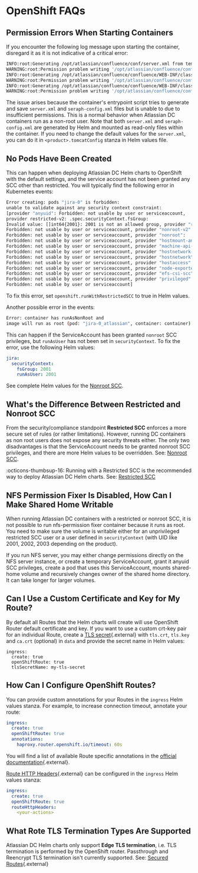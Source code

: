 # OpenShift FAQs

## Permission Errors When Starting Containers

If you encounter the following log message upon starting the container, disregard it as it is not indicative of a critical error:

```bash
INFO:root:Generating /opt/atlassian/confluence/conf/server.xml from template server.xml.j2
WARNING:root:Permission problem writing '/opt/atlassian/confluence/conf/server.xml'; skipping
INFO:root:Generating /opt/atlassian/confluence/confluence/WEB-INF/classes/seraph-config.xml from template seraph-config.xml.j2
WARNING:root:Permission problem writing '/opt/atlassian/confluence/confluence/WEB-INF/classes/seraph-config.xml'; skipping
INFO:root:Generating /opt/atlassian/confluence/confluence/WEB-INF/classes/confluence-init.properties from template confluence-init.properties.j2
WARNING:root:Permission problem writing '/opt/atlassian/confluence/confluence/WEB-INF/classes/confluence-init.properties'; skipping
```

The issue arises because the container's entrypoint script tries to generate and save `server.xml` and `seraph-config.xml` files but is unable to due to insufficient permissions. This is a normal behavior when Atlassian DC containers run as a non-root user. Note that both `server.xml` and `seraph-config.xml` are generated by Helm and mounted as read-only files within the container. If you need to change the default values for the `server.xml`, you can do it in `<product>.tomcatConfig` stanza in Helm values file.

## No Pods Have Been Created

This can happen when deploying Atlassian DC Helm charts to OpenShift with the default settings, and the service account has not been granted any SCC other than restricted.
You will typically find the following error in Kubernetes events:

```bash
Error creating: pods "jira-0" is forbidden:
unable to validate against any security context constraint:
[provider "anyuid": Forbidden: not usable by user or serviceaccount,
provider restricted-v2: .spec.securityContext.fsGroup: 
Invalid value: []int64{2001}: 2001 is not an allowed group, provider "restricted":
Forbidden: not usable by user or serviceaccount, provider "nonroot-v2":
Forbidden: not usable by user or serviceaccount, provider "nonroot":
Forbidden: not usable by user or serviceaccount, provider "hostmount-anyuid":
Forbidden: not usable by user or serviceaccount, provider "machine-api-termination-handler":
Forbidden: not usable by user or serviceaccount, provider "hostnetwork-v2":
Forbidden: not usable by user or serviceaccount, provider "hostnetwork":
Forbidden: not usable by user or serviceaccount, provider "hostaccess":
Forbidden: not usable by user or serviceaccount, provider "node-exporter":
Forbidden: not usable by user or serviceaccount, provider "efs-csi-scc":
Forbidden: not usable by user or serviceaccount, provider "privileged":
Forbidden: not usable by user or serviceaccount]
```

To fix this error, set `openshift.runWithRestrictedSCC` to true in Helm values.

Another possible error in the events:

```bash
Error: container has runAsNonRoot and
image will run as root (pod: "jira-0_atlassian", container: container)
```

This can happen if the ServiceAccount has been granted `nonroot` SCC privileges, but `runAsUser` has not been set in `securityContext`. To fix the error, use the following Helm values:

```yaml
jira:
  securityContext:
    fsGroup: 2001
    runAsUser: 2001
```

See complete Helm values for the [Nonroot SCC](../OPENSHIFT/#__tabbed_1_2).

## What's the Difference Between Restricted and Nonroot SCC

From the security/compliance standpoint **Restricted SCC** enforces a more secure set of rules (or rather limitations). However, running DC containers as non root users does not expose any security threats either. The only two disadvantages is that the ServiceAccount needs to be granted nonroot SCC privileges, and there are more Helm values to be overridden. See: [Nonroot SCC](../OPENSHIFT/#__tabbed_1_2).

:octicons-thumbsup-16: Running with a Restricted SCC is the recommended way to deploy Atlassian DC Helm charts. See: [Restricted SCC](../OPENSHIFT/#__tabbed_1_1)


## NFS Permission Fixer Is Disabled, How Can I Make Shared Home Writable

When running Atlassian DC containers with a restricted or nonroot SCC, it is not possible to run nfs-permission fixer container because it runs as root. You need to make sure the volume is writable either for an unprivileged restricted SCC user or a user defined in `securityContext` (with UID like 2001, 2002, 2003 depending on the product).

If you run NFS server, you may either change permissions directly on the NFS server instance, or create a temporary ServiceAccount, grant it anyuid SCC privileges, create a pod that uses this ServiceAccount, mounts shared-home volume and recursively changes owner of the shared home directory. It can take longer for larger volumes. 

## Can I Use a Custom Certificate and Key for My Route?

By default all Routes that the Helm charts will create will use OpenShift Router default certificate and key. If you want to use a custom crt-key pair for an individual Route, create a [TLS secret](https://kubernetes.io/docs/reference/kubectl/generated/kubectl_create/kubectl_create_secret_tls/){.external} with `tls.crt`, `tls.key` and `ca.crt` (optional) in `data` and provide the secret name in Helm values:

```
ingress:
  create: true
  openShiftRoute: true
  tlsSecretName: my-tls-secret
```

## How Can I Configure OpenShift Routes?

You can provide custom annotations for your Routes in the `ingress` Helm values stanza. For example, to increase connection timeout, annotate your route:

```yaml
ingress:
  create: true
  openShiftRoute: true
  annotations:
    haproxy.router.openshift.io/timeout: 60s
```

You will find a list of available Route specific annotations in the [official documentation](https://docs.openshift.com/container-platform/4.14/networking/routes/route-configuration.html#nw-route-specific-annotations_route-configuration){.external}.

[Route HTTP Headers](https://docs.openshift.com/container-platform/4.14/rest_api/network_apis/route-route-openshift-io-v1.html#spec-httpheaders){.external} can be configured in the `ingress` Helm values stanza:

```yaml
ingress:
  create: true
  openShiftRoute: true
  routeHttpHeaders:
    <your-actions>
```

## What Rote TLS Termination Types Are Supported

Atlassian DC Helm charts only support **Edge TLS termination**, i.e. TLS termination is performed by the OpenShift router. Passthrough and Reencrypt TLS termination isn't currently supported. See: [Secured Routes](https://docs.openshift.com/container-platform/4.14/networking/routes/secured-routes.html){.external}
